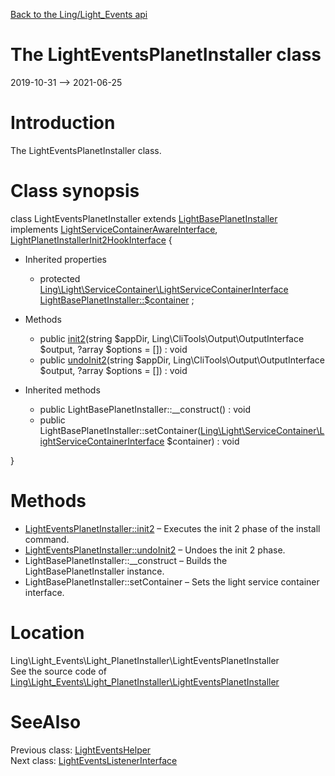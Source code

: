 [Back to the Ling/Light_Events api](https://github.com/lingtalfi/Light_Events/blob/master/doc/api/Ling/Light_Events.md)



The LightEventsPlanetInstaller class
================
2019-10-31 --> 2021-06-25






Introduction
============

The LightEventsPlanetInstaller class.



Class synopsis
==============


class <span class="pl-k">LightEventsPlanetInstaller</span> extends [LightBasePlanetInstaller](https://github.com/lingtalfi/Light_PlanetInstaller/blob/master/doc/api/Ling/Light_PlanetInstaller/PlanetInstaller/LightBasePlanetInstaller.md) implements [LightServiceContainerAwareInterface](https://github.com/lingtalfi/Light/blob/master/doc/api/Ling/Light/ServiceContainer/LightServiceContainerAwareInterface.md), [LightPlanetInstallerInit2HookInterface](https://github.com/lingtalfi/Light_PlanetInstaller/blob/master/doc/api/Ling/Light_PlanetInstaller/PlanetInstaller/LightPlanetInstallerInit2HookInterface.md) {

- Inherited properties
    - protected [Ling\Light\ServiceContainer\LightServiceContainerInterface](https://github.com/lingtalfi/Light/blob/master/doc/api/Ling/Light/ServiceContainer/LightServiceContainerInterface.md) [LightBasePlanetInstaller::$container](#property-container) ;

- Methods
    - public [init2](https://github.com/lingtalfi/Light_Events/blob/master/doc/api/Ling/Light_Events/Light_PlanetInstaller/LightEventsPlanetInstaller/init2.md)(string $appDir, Ling\CliTools\Output\OutputInterface $output, ?array $options = []) : void
    - public [undoInit2](https://github.com/lingtalfi/Light_Events/blob/master/doc/api/Ling/Light_Events/Light_PlanetInstaller/LightEventsPlanetInstaller/undoInit2.md)(string $appDir, Ling\CliTools\Output\OutputInterface $output, ?array $options = []) : void

- Inherited methods
    - public LightBasePlanetInstaller::__construct() : void
    - public LightBasePlanetInstaller::setContainer([Ling\Light\ServiceContainer\LightServiceContainerInterface](https://github.com/lingtalfi/Light/blob/master/doc/api/Ling/Light/ServiceContainer/LightServiceContainerInterface.md) $container) : void

}






Methods
==============

- [LightEventsPlanetInstaller::init2](https://github.com/lingtalfi/Light_Events/blob/master/doc/api/Ling/Light_Events/Light_PlanetInstaller/LightEventsPlanetInstaller/init2.md) &ndash; Executes the init 2 phase of the install command.
- [LightEventsPlanetInstaller::undoInit2](https://github.com/lingtalfi/Light_Events/blob/master/doc/api/Ling/Light_Events/Light_PlanetInstaller/LightEventsPlanetInstaller/undoInit2.md) &ndash; Undoes the init 2 phase.
- LightBasePlanetInstaller::__construct &ndash; Builds the LightBasePlanetInstaller instance.
- LightBasePlanetInstaller::setContainer &ndash; Sets the light service container interface.





Location
=============
Ling\Light_Events\Light_PlanetInstaller\LightEventsPlanetInstaller<br>
See the source code of [Ling\Light_Events\Light_PlanetInstaller\LightEventsPlanetInstaller](https://github.com/lingtalfi/Light_Events/blob/master/Light_PlanetInstaller/LightEventsPlanetInstaller.php)



SeeAlso
==============
Previous class: [LightEventsHelper](https://github.com/lingtalfi/Light_Events/blob/master/doc/api/Ling/Light_Events/Helper/LightEventsHelper.md)<br>Next class: [LightEventsListenerInterface](https://github.com/lingtalfi/Light_Events/blob/master/doc/api/Ling/Light_Events/Listener/LightEventsListenerInterface.md)<br>
